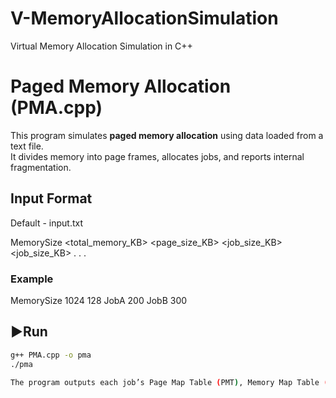 # V-MemoryAllocationSimulation
Virtual Memory Allocation Simulation in C++

# Paged Memory Allocation (PMA.cpp)

This program simulates **paged memory allocation** using data loaded from a text file.  
It divides memory into page frames, allocates jobs, and reports internal fragmentation.

## Input Format
Default - input.txt

MemorySize <total_memory_KB> <page_size_KB>
<JobName> <job_size_KB>
<JobName2> <job_size_KB>
.
.
.

### Example

MemorySize 1024 128
JobA 200
JobB 300


## ▶Run
```bash
g++ PMA.cpp -o pma
./pma

The program outputs each job’s Page Map Table (PMT), Memory Map Table (MMT), and internal fragmentation details.

